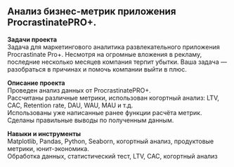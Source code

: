 ## Анализ бизнес-метрик приложения ProcrastinatePRO+.
**Задачи проекта**   
Задача для маркетингового аналитика развлекательного приложения Procrastinate Pro+. Несмотря на огромные вложения в рекламу, последние несколько месяцев компания терпит убытки. Ваша задача — разобраться в причинах и помочь компании выйти в плюс. 

**Описание проекта**   
Проведен анализ данных от ProcrastinatePRO+.   
Рассчитаны различные метрики, использован когортный анализ: LTV, CAC, Retention rate, DAU, WAU, MAU и т.д.   
Использованы уже написанные ранее функции расчёта метрик.  
Сделаны правильные выводы по полученным данным.

**Навыки и инструменты**   
Matplotlib, Pandas, Python, Seaborn, когортный анализ, продуктовые метрики, юнит-экономика.  
Обработка данных, статистический тест, LTV, CAC, когортный анализ
